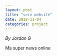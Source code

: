 ```yaml
---
layout: post
title: "serv website"
date: 2018-11-04
categories: project
---
```


*By Jordan G*

Ma super news online
